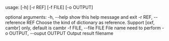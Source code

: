 usage: [-h] [-r REF] [-f FILE] [-o OUTPUT]

optional arguments:
  -h, --help            show this help message and exit
  -r REF, --reference REF
                        Choose the kind of dictionary as reference. Support [oxf, cambr] only, default is cambr
  -f FILE, --file FILE  File name need to perform
  -o OUTPUT, --ouput OUTPUT
                        Output result filename
